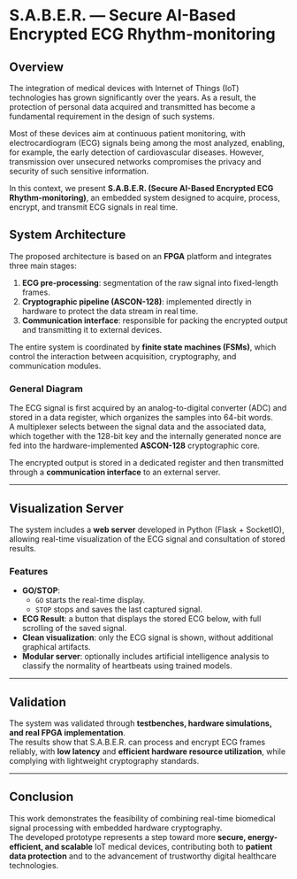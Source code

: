 # S.A.B.E.R. — Secure AI-Based Encrypted ECG Rhythm-monitoring

## Overview
The integration of medical devices with Internet of Things (IoT) technologies has grown significantly over the years. As a result, the protection of personal data acquired and transmitted has become a fundamental requirement in the design of such systems.  

Most of these devices aim at continuous patient monitoring, with electrocardiogram (ECG) signals being among the most analyzed, enabling, for example, the early detection of cardiovascular diseases. However, transmission over unsecured networks compromises the privacy and security of such sensitive information.  

In this context, we present **S.A.B.E.R. (Secure AI-Based Encrypted ECG Rhythm-monitoring)**, an embedded system designed to acquire, process, encrypt, and transmit ECG signals in real time.  

## System Architecture
The proposed architecture is based on an **FPGA** platform and integrates three main stages:  
1. **ECG pre-processing**: segmentation of the raw signal into fixed-length frames.  
2. **Cryptographic pipeline (ASCON-128)**: implemented directly in hardware to protect the data stream in real time.  
3. **Communication interface**: responsible for packing the encrypted output and transmitting it to external devices.  

The entire system is coordinated by **finite state machines (FSMs)**, which control the interaction between acquisition, cryptography, and communication modules.  

### General Diagram

The ECG signal is first acquired by an analog-to-digital converter (ADC) and stored in a data register, which organizes the samples into 64-bit words.  
A multiplexer selects between the signal data and the associated data, which together with the 128-bit key and the internally generated nonce are fed into the hardware-implemented **ASCON-128** cryptographic core.  

The encrypted output is stored in a dedicated register and then transmitted through a **communication interface** to an external server.  

---

## Visualization Server
The system includes a **web server** developed in Python (Flask + SocketIO), allowing real-time visualization of the ECG signal and consultation of stored results.  

### Features
- **GO/STOP**:  
  - `GO` starts the real-time display.  
  - `STOP` stops and saves the last captured signal.  
- **ECG Result**: a button that displays the stored ECG below, with full scrolling of the saved signal.  
- **Clean visualization**: only the ECG signal is shown, without additional graphical artifacts.  
- **Modular server**: optionally includes artificial intelligence analysis to classify the normality of heartbeats using trained models.  

---

## Validation
The system was validated through **testbenches, hardware simulations, and real FPGA implementation**.  
The results show that S.A.B.E.R. can process and encrypt ECG frames reliably, with **low latency** and **efficient hardware resource utilization**, while complying with lightweight cryptography standards.  

---

## Conclusion
This work demonstrates the feasibility of combining real-time biomedical signal processing with embedded hardware cryptography.  
The developed prototype represents a step toward more **secure, energy-efficient, and scalable** IoT medical devices, contributing both to **patient data protection** and to the advancement of trustworthy digital healthcare technologies.  
